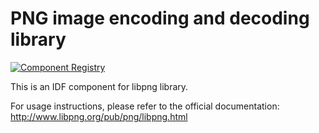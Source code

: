 # PNG image encoding and decoding library

[![Component Registry](https://components.espressif.com/components/espressif/libpng/badge.svg)](https://components.espressif.com/components/espressif/libpng)

This is an IDF component for libpng library.

For usage instructions, please refer to the official documentation: http://www.libpng.org/pub/png/libpng.html
